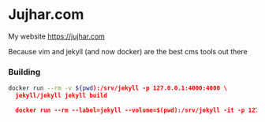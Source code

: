 Jujhar.com
==========

My website https://jujhar.com

Because vim and jekyll (and now docker) are the best cms tools out there

### Building
```bash
docker run --rm -v ${pwd):/srv/jekyll -p 127.0.0.1:4000:4000 \
  jekyll/jekyll jekyll build
  
  docker run --rm --label=jekyll --volume=$(pwd):/srv/jekyll -it -p 127.0.0.1:4000:4000 jekyll/jekyll
```
